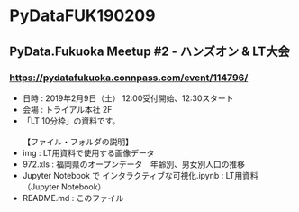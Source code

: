 # PyDataFUK190209

## PyData.Fukuoka Meetup #2 - ハンズオン & LT大会
### https://pydatafukuoka.connpass.com/event/114796/
- 日時 : 2019年2月9日（土） 12:00受付開始、12:30スタート
- 会場 : トライアル本社 2F
- 「LT 10分枠」の資料です。
<BR></BR>
【ファイル・フォルダの説明】
 - img : LT用資料で使用する画像データ
 - 972.xls : 福岡県のオープンデータ　年齢別、男女別人口の推移
 - Jupyter Notebook で インタラクティブな可視化.ipynb : LT用資料（Jupyter Notebook）
 - README.md : このファイル
